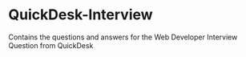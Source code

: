 # QuickDesk-Interview
Contains the questions and answers for the Web Developer Interview Question from QuickDesk
